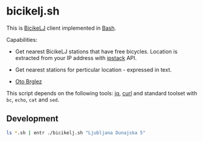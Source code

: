 # bicikelj.sh

This is [BicikeLJ][BicikeLJ] client implemented in [Bash].

Capabilities:

- Get nearest BicikeLJ stations that have free bicycles. Location is extracted from your IP address with [ipstack] API.
- Get nearest stations for perticular location - expressed in text.

- [Oto Brglez](https://github.com/otobrglez)

This script depends on the following tools: [jq], [curl]
and standard toolset with `bc`, `echo`, `cat` and `sed`.

## Development

```bash
ls *.sh | entr ./bicikelj.sh "Ljubljana Dunajska 5"
```

[BicikeLJ]: https://www.bicikelj.si
[Bash]: https://www.gnu.org/software/bash/
[jq]: https://stedolan.github.io/jq/
[curl]: https://curl.se/
[ipstack]: https://ipstack.com
